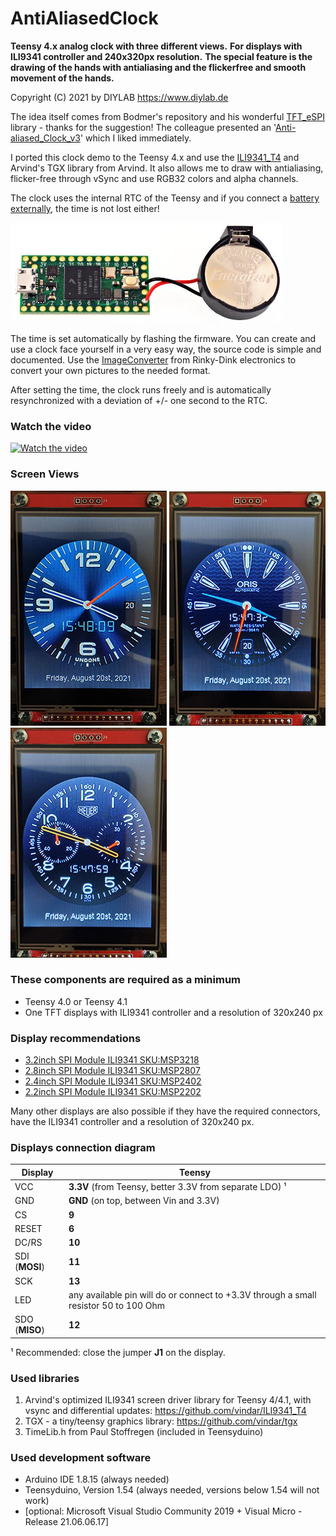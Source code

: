 AntiAliasedClock
======
**Teensy 4.x analog clock with three different views.**
**For displays with ILI9341 controller and 240x320px resolution.**
**The special feature is the drawing of the hands with antialiasing and the flickerfree and smooth movement of the hands.**

Copyright (C) 2021 by DIYLAB <https://www.diylab.de>

The idea itself comes from Bodmer's repository and his wonderful [TFT_eSPI](https://github.com/Bodmer/TFT_eSPI) library - thanks for the suggestion!
The colleague presented an '[Anti-aliased_Clock_v3](https://github.com/Bodmer/TFT_eSPI/tree/2.4.0-Beta/examples/Anti-aliased/Anti-aliased_Clock_v3)' which I liked immediately.

I ported this clock demo to the Teensy 4.x and use the [ILI9341_T4](https://github.com/vindar/ILI9341_T4)  and Arvind's TGX library from Arvind. It also allows me to draw with antialiasing, flicker-free through vSync and use RGB32 colors and alpha channels.

The clock uses the internal RTC of the Teensy and if you connect a [battery externally](https://www.pjrc.com/store/teensy40.html), the time is not lost either!

![](screenshots/teensy40_vbat_coin_cell.jpg)

The time is set automatically by flashing the firmware.
You can create and use a clock face yourself in a very easy way, the source code is simple and documented. Use the [ImageConverter](http://www.rinkydinkelectronics.com/t_imageconverter565.php) from Rinky-Dink electronics to convert your own pictures to the needed format.

After setting the time, the clock runs freely and is automatically resynchronized with a deviation of +/- one second to the RTC.

### Watch the video

[![Watch the video](https://img.youtube.com/vi/NFdBhmQNh7A/0.jpg)](https://youtu.be/NFdBhmQNh7A)

### Screen Views

![](screenshots/thumb_watchface1.jpg) ![](screenshots/thumb_watchface2.jpg) ![](screenshots/thumb_watchface3.jpg)

### These components are required as a minimum

* Teensy 4.0 or Teensy 4.1
* One TFT displays with ILI9341 controller and a resolution of 320x240 px

### Display recommendations

* [3.2inch SPI Module ILI9341 SKU:MSP3218](http://www.lcdwiki.com/3.2inch_SPI_Module_ILI9341_SKU:MSP3218)
* [2.8inch SPI Module ILI9341 SKU:MSP2807](http://www.lcdwiki.com/2.8inch_SPI_Module_ILI9341_SKU:MSP2807)
* [2.4inch SPI Module ILI9341 SKU:MSP2402](http://www.lcdwiki.com/2.4inch_SPI_Module_ILI9341_SKU:MSP2402)
* [2.2inch SPI Module ILI9341 SKU:MSP2202](http://www.lcdwiki.com/2.2inch_SPI_Module_ILI9341_SKU:MSP2202)

Many other displays are also possible if they have the required connectors, have the ILI9341 controller and a resolution of 320x240 px.

### Displays connection diagram

| Display      | Teensy                                                       |
| -------------- | ------------------------------------------------------------ |
| VCC            | **3.3V** (from Teensy, better 3.3V from separate LDO) ¹      |
| GND            | **GND** (on top, between Vin and 3.3V)                       |
| CS             | **9**                                                        |
| RESET          | **6**                                                        |
| DC/RS          | **10**                                                       |
| SDI (**MOSI**) | **11**                                                       |
| SCK            | **13**                                                       |
| LED            | any available pin will do or connect to +3.3V through a small resistor 50 to 100 Ohm |
| SDO (**MISO**) | **12**                                                       |

¹ Recommended: close the jumper **J1** on the display.

### Used libraries

1. Arvind's optimized ILI9341 screen driver library for Teensy 4/4.1, with vsync and differential updates: <https://github.com/vindar/ILI9341_T4>
2. TGX - a tiny/teensy graphics library: <https://github.com/vindar/tgx>
3. TimeLib.h from Paul Stoffregen (included in Teensyduino)

### Used development software

* Arduino IDE 1.8.15 (always needed)
* Teensyduino, Version 1.54 (always needed, versions below 1.54 will not work)
* [optional: Microsoft Visual Studio Community 2019 + Visual Micro - Release 21.06.06.17]